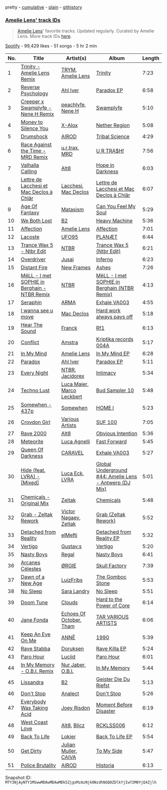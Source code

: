 pretty - [cumulative](/playlists/cumulative/37i9dQZF1DWSnqDRRcBlDX.md) - [plain](/playlists/plain/37i9dQZF1DWSnqDRRcBlDX) - [githistory](https://github.githistory.xyz/mackorone/spotify-playlist-archive/blob/main/playlists/plain/37i9dQZF1DWSnqDRRcBlDX)

### [Amelie Lens' track IDs](https://open.spotify.com/playlist/37i9dQZF1DWSnqDRRcBlDX)

> <a href="spotify:artist:5Ho1vKl1Uz8bJlk4vbmvmf">Amelie Lens</a>' favorite tracks\. Updated regularly\. Curated by Amelie Lens\. More track IDs <a href="spotify:genre:track\_id">here</a>.

[Spotify](https://open.spotify.com/user/spotify) - 99,429 likes - 51 songs - 5 hr 2 min

| No. | Title | Artist(s) | Album | Length |
|---|---|---|---|---|
| 1 | [Trinity \- Amelie Lens Remix](https://open.spotify.com/track/14K7vrt1x7axRIXvHP0e2r) | [TRYM](https://open.spotify.com/artist/5Nd385K2g3s0828W8Ab70z), [Amelie Lens](https://open.spotify.com/artist/5Ho1vKl1Uz8bJlk4vbmvmf) | [Trinity](https://open.spotify.com/album/1EqeS2WcAaUwzVGsDGiJBN) | 7:23 |
| 2 | [Reverse Psychology](https://open.spotify.com/track/4j6IGvQ60qnehb9apAN73W) | [Ahl Iver](https://open.spotify.com/artist/0rX7Jq1AcfbVfKZGO2d6pV) | [Paradox EP](https://open.spotify.com/album/3Vj4c0xlQr0GEBUypiLaqA) | 6:58 |
| 3 | [Creeper x Swamplyfe \- Nene H Remix](https://open.spotify.com/track/3O1ITBiIyA86GVLfSVNf2R) | [peachlyfe](https://open.spotify.com/artist/7z5jhhZFj3xUTxipinFogh), [Nene H](https://open.spotify.com/artist/3i7e7kVkTVFhkjYMfZoFoI) | [Swamplyfe](https://open.spotify.com/album/5xD5QYdp2mgQMtl0KDiXjq) | 5:10 |
| 4 | [Money to Silence You](https://open.spotify.com/track/7o1lqHzZmnAMdTBezJt2ha) | [X\-Alox](https://open.spotify.com/artist/02bXKhV38LfhJraVsQ5qCc) | [Nether Region](https://open.spotify.com/album/0WjHEvhA3F5XfeapAP9vSJ) | 5:08 |
| 5 | [Drumshock](https://open.spotify.com/track/79Re0uC1ZSCLlDCOCGOaSh) | [AIROD](https://open.spotify.com/artist/3oPI0nOC7MHooFy5qDsFrv) | [Tribal Science](https://open.spotify.com/album/7CJ0gTC8VQPWtaTbzB9kUI) | 4:29 |
| 6 | [Race Against the Time \- MRD Remix](https://open.spotify.com/track/6GLMz67ulk9MjJRBLUxyMU) | [u.r.trax](https://open.spotify.com/artist/5bGQtNvk4LrSUTZGzBiZq5), [MRD](https://open.spotify.com/artist/4bpzygoBaq9IUDs3XAxqpR) | [U R TRA$H!](https://open.spotify.com/album/4r874Sg4AEqjcqrRCIiAeq) | 7:56 |
| 7 | [Valhalla Calling](https://open.spotify.com/track/191oCOOnYfoMrZ9JN2o7f1) | [Alt8](https://open.spotify.com/artist/7uS4z6GqvIIdZbVq327Ak9) | [Hope in Darkness](https://open.spotify.com/album/0DiQzmDqvy5fAO76Zu1t69) | 6:03 |
| 8 | [Lettre de Lacchesi et Mac Declos à Chlär](https://open.spotify.com/track/5hh2Vbq1AqwlZxTUb9WrVF) | [Lacchesi](https://open.spotify.com/artist/5o4fYRhRy7bjAnroRtj5Qs), [Mac Declos](https://open.spotify.com/artist/0e9hDO31D6ykXq2hDyjZgO) | [Lettre de Lacchesi et Mac Declos à Chlär](https://open.spotify.com/album/6eYKcGcp5aRyDX6q9z6rzO) | 6:07 |
| 9 | [Age Of Fantasy](https://open.spotify.com/track/4VZVBZPDUBPWhYBkr79lAF) | [Matasism](https://open.spotify.com/artist/01dmfjE7RpzUe6DJSV5eKD) | [Can You Feel My Soul](https://open.spotify.com/album/29Ysub2qJPNzlAD0j7QLBr) | 5:29 |
| 10 | [We Both Lost](https://open.spotify.com/track/2MVpbHw9fKYXi0hcYpjdUF) | [B2](https://open.spotify.com/artist/0vpOUJDr3cALJ5AiRFdv2S) | [Heavy Machine](https://open.spotify.com/album/10zEodY1CT4TKevzj78lm4) | 5:36 |
| 11 | [Affection](https://open.spotify.com/track/5bAmqp96l9YO7V8LW5sUjZ) | [Amelie Lens](https://open.spotify.com/artist/5Ho1vKl1Uz8bJlk4vbmvmf) | [Affection](https://open.spotify.com/album/7iEmfai44TVKtcTu2N03mc) | 7:01 |
| 12 | [Lacoste](https://open.spotify.com/track/53iCpRBnZqy9ZtAhstsNB0) | [UFO95](https://open.spotify.com/artist/6wIaTr9wvAI528u4czB5Pk) | [PLANÆT](https://open.spotify.com/album/6gkfs9xJ3wGlA8d2guoZdM) | 6:44 |
| 13 | [Trance Wax 5 \- Ntbr Edit](https://open.spotify.com/track/5XbYkc5rn6a0EJCjYGs6xK) | [NTBR](https://open.spotify.com/artist/1Ye4UZN2QjBlSyZF1Ts2CR) | [Trance Wax 5 \(Ntbr Edit\)](https://open.spotify.com/album/02hz3ZsW7eAdrc1TbNg3K8) | 6:21 |
| 14 | [Overdriver](https://open.spotify.com/track/0GF7dmw6Ru8PJZZqacGW9b) | [Jusai](https://open.spotify.com/artist/6MrL0meWSWEZf17trGIQmk) | [Inferno](https://open.spotify.com/album/6OYHtHtDE8E5SKTOKH6Jz5) | 6:23 |
| 15 | [Distant Fire](https://open.spotify.com/track/71MVpP334OButKrqtSFWiT) | [New Frames](https://open.spotify.com/artist/2L2Sj9PHQbSf2O9zhFwkRM) | [Ashes](https://open.spotify.com/album/1s84eyjhCB2OKKGtWEDHso) | 7:26 |
| 16 | [MëLL \- I met SOPHIE in Berghain \- NTBR Remix](https://open.spotify.com/track/1vXSdZWevvjyqAv1lMc25p) | [NTBR](https://open.spotify.com/artist/1Ye4UZN2QjBlSyZF1Ts2CR) | [MëLL \- I met SOPHIE in Berghain \(NTBR Remix\)](https://open.spotify.com/album/1icfXeXiKrPPaWZlanXrTU) | 4:13 |
| 17 | [Seraphin](https://open.spotify.com/track/5xJr20EuKMamebCzVjBNKn) | [ARMA](https://open.spotify.com/artist/6521yl6LJNVjbPpSz3ohSZ) | [Exhale VA003](https://open.spotify.com/album/6wruyQtjglWadmz5JsfKaI) | 4:55 |
| 18 | [I wanna see u move](https://open.spotify.com/track/3hfFbnhW13OFOoFn1fZxQP) | [Mac Declos](https://open.spotify.com/artist/0e9hDO31D6ykXq2hDyjZgO) | [Hard work always pays off](https://open.spotify.com/album/0kmYFHmlws7IgZyb2X9HSW) | 5:18 |
| 19 | [Hear The Sound](https://open.spotify.com/track/276lQAZfUAXTvlzpPiSFTw) | [Franck](https://open.spotify.com/artist/3XGGc2cdg65V8AOXGfdHwb) | [Rf1](https://open.spotify.com/album/1q6vPrcAmGbLFsYikTLGfG) | 6:13 |
| 20 | [Conflict](https://open.spotify.com/track/52NB4f71xepo93DrRtoFFk) | [Amstra](https://open.spotify.com/artist/22hoWqtS82DDN3jJqxjqH7) | [Kriptika records 004A](https://open.spotify.com/album/4Fq95fQ2Rj0Ygt09Tnga8t) | 5:17 |
| 21 | [In My Mind](https://open.spotify.com/track/5UAtcDuXrfjU2jUtnEtYMZ) | [Amelie Lens](https://open.spotify.com/artist/5Ho1vKl1Uz8bJlk4vbmvmf) | [In My Mind EP](https://open.spotify.com/album/0VkR9gcSHuF8jbxsc3SCsp) | 6:28 |
| 22 | [Paradox](https://open.spotify.com/track/3PmYsWb3qD6VpXY7B8GU3J) | [Ahl Iver](https://open.spotify.com/artist/0rX7Jq1AcfbVfKZGO2d6pV) | [Paradox EP](https://open.spotify.com/album/3Vj4c0xlQr0GEBUypiLaqA) | 5:11 |
| 23 | [Every Night](https://open.spotify.com/track/6aSdY2mKtkquVwPbotUnky) | [NTBR](https://open.spotify.com/artist/1Ye4UZN2QjBlSyZF1Ts2CR), [Jacidorex](https://open.spotify.com/artist/0XSNxwt21dxcFTxaYtQjwe) | [Intimacy](https://open.spotify.com/album/0mt67Q3HEy0q0mI4j7GmRr) | 5:34 |
| 24 | [Techno Lust](https://open.spotify.com/track/6vrJmOsPKS6tusB8dsnsWI) | [Luca Maier](https://open.spotify.com/artist/0g0YEju2GfxHogh42aySl2), [Marco Leckbert](https://open.spotify.com/artist/49HgT3Jf89Xiw8lKvvemf5) | [Bud Sampler 10](https://open.spotify.com/album/6ccV50uWrOE8Tbopmg5m0B) | 5:48 |
| 25 | [Somewhen \- 437p](https://open.spotify.com/track/2hOgMqywNsliLHgcIFXCkt) | [Somewhen](https://open.spotify.com/artist/0k47nZgznsmnNkSIJvjbVy) | [HOME I](https://open.spotify.com/album/4oIxUf66to46M5IWpNbQdN) | 5:23 |
| 26 | [Croydon Girl](https://open.spotify.com/track/0gMWkR6pfuaBcW2HHEhGvt) | [Various Artists](https://open.spotify.com/artist/0LyfQWJT6nXafLPZqxe9Of) | [SUF 100](https://open.spotify.com/album/2DleJNXcZsmefAFLk1oQPn) | 7:05 |
| 27 | [Rave 2000](https://open.spotify.com/track/5n5Xbqn22mtMSPucxySxgz) | [Alt8](https://open.spotify.com/artist/7uS4z6GqvIIdZbVq327Ak9) | [Obvious Intention](https://open.spotify.com/album/3CXQwErEMo6wKhmO7INRJf) | 5:36 |
| 28 | [Meteorite](https://open.spotify.com/track/2NydnLf5aQpJQIyfoE0lpu) | [Luca Agnelli](https://open.spotify.com/artist/4gF60Mys5KoWdQrf0bhRWq) | [Fast Forward](https://open.spotify.com/album/74K6VmJM6dbaxIv2ru39Dn) | 5:45 |
| 29 | [Queen Of Darkness](https://open.spotify.com/track/4triZ5u7p5jm2nfExElnlc) | [CARAVEL](https://open.spotify.com/artist/5od72ceH2aN3pS4hcHNzRy) | [Exhale VA003](https://open.spotify.com/album/6wruyQtjglWadmz5JsfKaI) | 5:27 |
| 30 | [Hide \(feat\. LVRA\) \- \[Mixed\]](https://open.spotify.com/track/57ARrgqG2oI637vPtGZN35) | [Luca Eck](https://open.spotify.com/artist/7FvEqUihbJfx5vpfGd1OLz), [LVRA](https://open.spotify.com/artist/0wnxBYaim46rj6QmaukOcf) | [Global Underground \#44: Amelie Lens \- Antwerp \(DJ Mix\)](https://open.spotify.com/album/2TGeXmcebG4mLWM5t2t1Tg) | 5:01 |
| 31 | [Chemicals \- Original Mix](https://open.spotify.com/track/0KF1GYtbXgcipR9OHBDJfD) | [Zeltak](https://open.spotify.com/artist/7abM3xmXx55x7dQZot1Dpd) | [Chemicals](https://open.spotify.com/album/61FWmQ4ucMaItHzlBJvzRP) | 5:48 |
| 32 | [Grab \- Zeltak Rework](https://open.spotify.com/track/6xjvBdd3RHCO29G0oFT7zy) | [Victor Nagaev](https://open.spotify.com/artist/3bUtwhpt91iFwTeT9dOff2), [Zeltak](https://open.spotify.com/artist/7abM3xmXx55x7dQZot1Dpd) | [Grab \(Zeltak Rework\)](https://open.spotify.com/album/3VGUnyKoOoZj8s74HgWd6v) | 5:52 |
| 33 | [Detached from Reality](https://open.spotify.com/track/0SRVbXB4pnBFDHBsCi9q4A) | [elMefti](https://open.spotify.com/artist/5qqv3LmRnc0hPFSIYm45Fy) | [Detached from Reality EP](https://open.spotify.com/album/57l3LHfkcHENVdodZKgwSY) | 5:32 |
| 34 | [Vertigo](https://open.spotify.com/track/3o9Tz0t3qvXVRr8Q48lKf5) | [Gustav:s](https://open.spotify.com/artist/1rZDkbng4oXyepztgThmQ5) | [Vertigo](https://open.spotify.com/album/3A7o8IgLInBCSsWoD4ildO) | 5:20 |
| 35 | [Nasty Boys](https://open.spotify.com/track/2Riv1HOSR9JMjoBUHLU5wZ) | [Regal](https://open.spotify.com/artist/10RlWd6mCUDiRpQ30bGL2E) | [Nasty Boys](https://open.spotify.com/album/1uO278F0iznhGFJhWZa3wg) | 6:41 |
| 36 | [Arcanes Célestes](https://open.spotify.com/track/3dCuWnwg782MgxRXmDDgUL) | [ØRGIE](https://open.spotify.com/artist/1szhCDK5eUZ5ANNHmmFqRF) | [Skull Factory](https://open.spotify.com/album/2d4ID1NSUnfGxRZiw7tGBb) | 7:39 |
| 37 | [Dawn of a New Age](https://open.spotify.com/track/0zOXZJUMGfra55i2THlBGw) | [LuizFribs](https://open.spotify.com/artist/0WsCn0MJy2wadsvVOd0ZSw) | [The Gomboc Stone](https://open.spotify.com/album/01QJogXBejPUvm2RDZQBUG) | 5:53 |
| 38 | [No Sleep](https://open.spotify.com/track/4qCw12VA1ghMYBH78mWQKE) | [Sara Landry](https://open.spotify.com/artist/7eILArMiTFTQf8SEh5fFHK) | [No Sleep](https://open.spotify.com/album/0zqtGVtrcM2qNxWY1U2WPu) | 5:51 |
| 39 | [Doom Tune](https://open.spotify.com/track/1P9EG3vg1s8bw6glgCIyTz) | [Clouds](https://open.spotify.com/artist/3f0kobRhjLIHJna3UsEqim) | [Hard to the Power of Core](https://open.spotify.com/album/4szZbYdqgqkfQWjb6GKmRA) | 6:14 |
| 40 | [Jane Fonda](https://open.spotify.com/track/4gRdAANX5kZfAOPmY56Uko) | [Echoes Of October](https://open.spotify.com/artist/5FcB45KW1zMC9m6snLCWp5), [Tham](https://open.spotify.com/artist/609hP92W6p3l5agWsi1pnb) | [TAR VARIOUS ARTISTS](https://open.spotify.com/album/1EcILTSariejjul2lWn1kl) | 6:06 |
| 41 | [Keep An Eye On Me](https://open.spotify.com/track/3ag5A2jeCOUJuUrq8gpBW2) | [ANNĒ](https://open.spotify.com/artist/3OGLZyNTROPbmMMX6oD4Jf) | [1990](https://open.spotify.com/album/62NXt7se1WYxzZe93q8fIK) | 5:39 |
| 42 | [Rave Stabba](https://open.spotify.com/track/1V0vWwpBldwfDnFMwkk3rH) | [Doruksen](https://open.spotify.com/artist/4QualaVaoF8vYnpJ5o8Pw6) | [Rave Killa EP](https://open.spotify.com/album/6Ia4fFVK7Y84uShycxc4WE) | 5:24 |
| 43 | [Paro Hour](https://open.spotify.com/track/4GEyFz3H1CcBNzusy3WBZp) | [Luciid](https://open.spotify.com/artist/3YMs2NjzmU8oc5muj4LxgL) | [Paro Hour](https://open.spotify.com/album/0sHSs8g7CnGbGY0o8NWtPh) | 6:01 |
| 44 | [In My Memory \- O.B.I\. Remix](https://open.spotify.com/track/0Dtdp6DPM67wraLo6XsVXO) | [Nur Jaber](https://open.spotify.com/artist/22J1dZodxVK6NzbDnpZCek), [O.B.I.](https://open.spotify.com/artist/0f87xNphOln9PY4UNcXXr4) | [In My Memory](https://open.spotify.com/album/4t7VGZLFE4cNwKjvUhFg7T) | 5:44 |
| 45 | [Lissandra](https://open.spotify.com/track/3rOaXVFcziiU5zPxrtfMCf) | [B2](https://open.spotify.com/artist/0vpOUJDr3cALJ5AiRFdv2S) | [Geister Die Du Riefst](https://open.spotify.com/album/77BNLMv3hLny7jpm87cPyd) | 5:13 |
| 46 | [Don't Stop](https://open.spotify.com/track/0PoHUQuChlCLQI8epiHdlF) | [Analect](https://open.spotify.com/artist/5oMo0oEwNSokwvVOrX2FTk) | [Don't Stop](https://open.spotify.com/album/4tXN0g862ozdO3GMnIF9vz) | 5:26 |
| 47 | [Everybody Was Taking Acid](https://open.spotify.com/track/0kbdlVyWr0vsFj0ZEm7wDT) | [Joey Risdon](https://open.spotify.com/artist/1TAVfsRR0xQIcI6OxpCten) | [Moment Before Disaster](https://open.spotify.com/album/4rSM7rZFEdMFjdPzZebGs3) | 6:19 |
| 48 | [West Coast Love](https://open.spotify.com/track/6IdsEMXOA9i8efy41OlFB4) | [Alt8](https://open.spotify.com/artist/7uS4z6GqvIIdZbVq327Ak9), [Blicz](https://open.spotify.com/artist/3PnWOaMJ1XWctt7UBJuwz0) | [RCKLSS006](https://open.spotify.com/album/44g3plYDtTn9MB3FTjvkrc) | 6:12 |
| 49 | [Back To Life](https://open.spotify.com/track/4XBQx0CuRXQgZEyM5jtVcG) | [Lokier](https://open.spotify.com/artist/0p8GctWFVZV1FaCziO7Bil) | [Back To Life EP](https://open.spotify.com/album/6qn1jyfll4d4EBZppfjP0k) | 5:54 |
| 50 | [Get Dirty](https://open.spotify.com/track/7s0FvUlUvRXwKkAuEet9ri) | [Julian Muller](https://open.spotify.com/artist/5UWmNXxqHIUcpHEJCxDojK), [CAIVA](https://open.spotify.com/artist/0VevbPTec9d8audiahBL3f) | [To My Side](https://open.spotify.com/album/0B7Z917Qc6OFI1fYjfr0I5) | 5:47 |
| 51 | [Police Brutality](https://open.spotify.com/track/2xJfLMmhopHaPis1pd9CJR) | [AIROD](https://open.spotify.com/artist/3oPI0nOC7MHooFy5qDsFrv) | [Historia](https://open.spotify.com/album/56tITXyE0RcImU43s2OL7j) | 6:13 |

Snapshot ID: `MTY3NjAyNTY1MSwwMDAwMDAwMDk5ZjgxMzAzNjk0NzdhNGQ0ZDlkYjIwY2M0YjQ4Zjlh`
